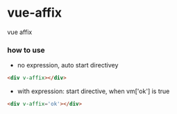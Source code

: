 # vue-affix
vue affix

### how to use

- no expression, auto start directivey
```html
<div v-affix></div>
```

- with expression: start directive, when vm['ok'] is true
```html
<div v-affix='ok'></div>
```
